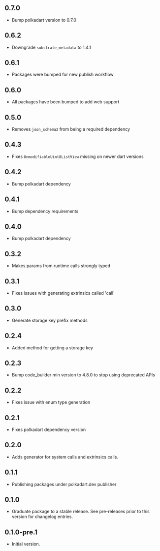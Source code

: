 ## 0.7.0

 - Bump polkadart version to 0.7.0

## 0.6.2
- Downgrade `substrate_metadata` to 1.4.1

## 0.6.1
- Packages were bumped for new publish workflow

## 0.6.0
- All packages have been bumped to add web support

## 0.5.0
- Removes `json_schema2` from being a required dependency

## 0.4.3
- Fixes `UnmodifiableUint8ListView` missing on newer dart versions

## 0.4.2
- Bump polkadart dependency

## 0.4.1
- Bump dependency requirements

## 0.4.0
- Bump polkadart dependency

## 0.3.2
- Makes params from runtime calls strongly typed

## 0.3.1
- Fixes issues with generating extrinsics called 'call'

## 0.3.0

- Generate storage key prefix methods

## 0.2.4

- Added method for getting a storage key

## 0.2.3

- Bump code_builder min version to 4.8.0 to stop using deprecated APIs

## 0.2.2

- Fixes issue with enum type generation

## 0.2.1

- Fixes polkadart dependency version

## 0.2.0

- Adds generator for system calls and extrinsics calls.

## 0.1.1

- Publishing packages under polkadart.dev publisher

## 0.1.0

 - Graduate package to a stable release. See pre-releases prior to this version for changelog entries.

## 0.1.0-pre.1

- Initial version.
